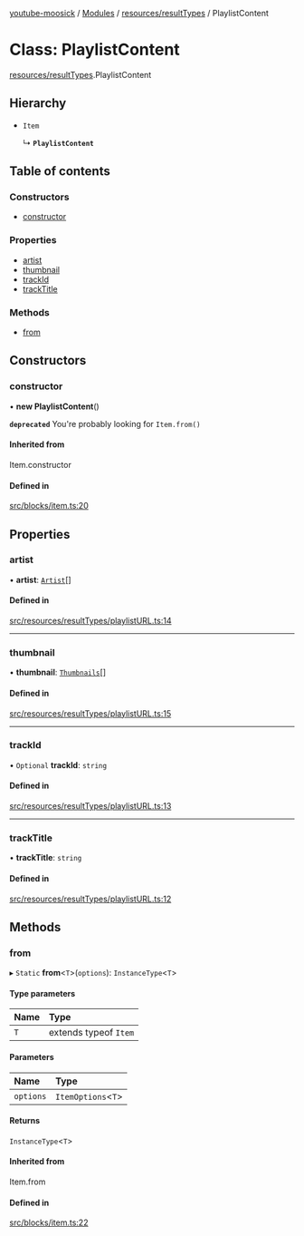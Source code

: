 [youtube-moosick](../README.md) / [Modules](../modules.md) / [resources/resultTypes](../modules/resources_resultTypes.md) / PlaylistContent

# Class: PlaylistContent

[resources/resultTypes](../modules/resources_resultTypes.md).PlaylistContent

## Hierarchy

- `Item`

  ↳ **`PlaylistContent`**

## Table of contents

### Constructors

- [constructor](resources_resultTypes.PlaylistContent.md#constructor)

### Properties

- [artist](resources_resultTypes.PlaylistContent.md#artist)
- [thumbnail](resources_resultTypes.PlaylistContent.md#thumbnail)
- [trackId](resources_resultTypes.PlaylistContent.md#trackid)
- [trackTitle](resources_resultTypes.PlaylistContent.md#tracktitle)

### Methods

- [from](resources_resultTypes.PlaylistContent.md#from)

## Constructors

### constructor

• **new PlaylistContent**()

**`deprecated`** You're probably looking for `Item.from()`

#### Inherited from

Item.constructor

#### Defined in

[src/blocks/item.ts:20](https://github.com/EvasiveXkiller/youtube-moosick/blob/666a735/src/blocks/item.ts#L20)

## Properties

### artist

• **artist**: [`Artist`](resources_generalTypes.Artist.md)[]

#### Defined in

[src/resources/resultTypes/playlistURL.ts:14](https://github.com/EvasiveXkiller/youtube-moosick/blob/666a735/src/resources/resultTypes/playlistURL.ts#L14)

___

### thumbnail

• **thumbnail**: [`Thumbnails`](resources_generalTypes.Thumbnails.md)[]

#### Defined in

[src/resources/resultTypes/playlistURL.ts:15](https://github.com/EvasiveXkiller/youtube-moosick/blob/666a735/src/resources/resultTypes/playlistURL.ts#L15)

___

### trackId

• `Optional` **trackId**: `string`

#### Defined in

[src/resources/resultTypes/playlistURL.ts:13](https://github.com/EvasiveXkiller/youtube-moosick/blob/666a735/src/resources/resultTypes/playlistURL.ts#L13)

___

### trackTitle

• **trackTitle**: `string`

#### Defined in

[src/resources/resultTypes/playlistURL.ts:12](https://github.com/EvasiveXkiller/youtube-moosick/blob/666a735/src/resources/resultTypes/playlistURL.ts#L12)

## Methods

### from

▸ `Static` **from**<`T`\>(`options`): `InstanceType`<`T`\>

#### Type parameters

| Name | Type |
| :------ | :------ |
| `T` | extends typeof `Item` |

#### Parameters

| Name | Type |
| :------ | :------ |
| `options` | `ItemOptions`<`T`\> |

#### Returns

`InstanceType`<`T`\>

#### Inherited from

Item.from

#### Defined in

[src/blocks/item.ts:22](https://github.com/EvasiveXkiller/youtube-moosick/blob/666a735/src/blocks/item.ts#L22)
